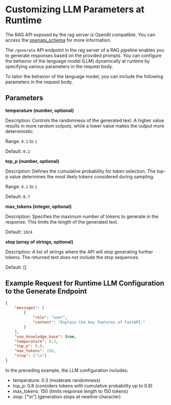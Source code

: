 <!--
  SPDX-FileCopyrightText: Copyright (c) 2025 NVIDIA CORPORATION & AFFILIATES. All rights reserved.
  SPDX-License-Identifier: Apache-2.0
-->

# Customizing LLM Parameters at Runtime

The RAG API exposed by the rag server is OpenAI compatible.
You can access the [openapi_schema](./api_reference/openapi_schema.json) for more information.

The `/generate` API endpoint in the rag server of a RAG pipeline enables you to generate responses based on the provided prompts.
You can configure the behavior of the language model (LLM) dynamically at runtime by specifying various parameters in the request body.

To tailor the behavior of the language model, you can include the following parameters in the request body.

## Parameters

**temperature (number, optional)**

Description: Controls the randomness of the generated text. A higher value results in more random outputs, while a lower value makes the output more deterministic.

Range: `0.1` to `1`

Default: `0.2`

**top_p (number, optional)**

Description: Defines the cumulative probability for token selection. The top-p value determines the most likely tokens considered during sampling.

Range: `0.1` to `1`

Default: `0.7`

**max_tokens (integer, optional)**

Description: Specifies the maximum number of tokens to generate in the response. This limits the length of the generated text.

Default: `1024`

**stop (array of strings, optional)**

Description: A list of strings where the API will stop generating further tokens. The returned text does not include the stop sequences.

Default: []

## Example Request for Runtime LLM Configuration to the Generate Endpoint

```json
{
    "messages": [
        {
            "role": "user",
            "content": "Explain the key features of FastAPI."
        }
    ],
    "use_knowledge_base": true,
    "temperature": 0.3,
    "top_p": 0.8,
    "max_tokens": 150,
    "stop": ["\n"]
}
```

In the preceding example, the LLM configuration includes:

- temperature: 0.3 (moderate randomness)
- top_p: 0.8 (considers tokens with cumulative probability up to 0.8)
- max_tokens: 150 (limits response length to 150 tokens)
- stop: ["\n"] (generation stops at newline character)

